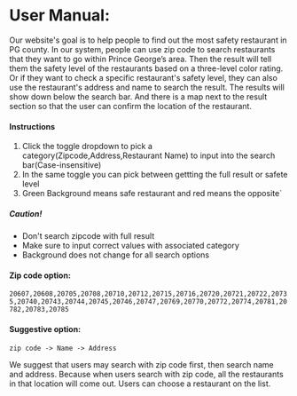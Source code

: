 # User Manual:

Our website's goal is to help people to find out the most safety restaurant in PG county. In our system, people can use zip code to search restaurants that they want to go within Prince George’s area. Then the result will tell them the safety level of the restaurants based on a three-level color rating. Or if they want to check a specific restaurant's safety level, they can also use the restaurant's address and name to search the result. The results will show down below the search bar. And there is a map next to the result section so that the user can confirm the location of the restaurant.

#### Instructions

1. Click the toggle dropdown to pick a category(Zipcode,Address,Restaurant Name) to input into the search bar(Case-insensitive)
2. In the same toggle you can pick between gettting the full result or safete level
3. Green Background means safe restaurant and red means the opposite`

##### Caution!

- Don't search zipcode with full result
- Make sure to input correct values with associated category
- Background does not change for all search options

#### Zip code option:

`20607,20608,20705,20708,20710,20712,20715,20716,20720,20721,20722,20735,20740,20743,20744,20745,20746,20747,20769,20770,20772,20774,20781,20782,20783,20785`

#### Suggestive option:

`zip code -> Name -> Address`

We suggest that users may search with zip code first, then search name and address. Because when users search with zip code, all the restaurants in that location will come out. Users can choose a restaurant on the list.
